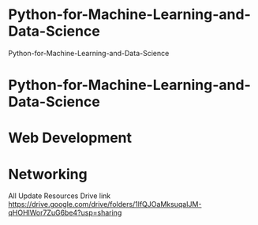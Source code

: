 # Python-for-Machine-Learning-and-Data-Science
 Python-for-Machine-Learning-and-Data-Science

# Python-for-Machine-Learning-and-Data-Science
# Web Development
# Networking

All Update Resources Drive link
https://drive.google.com/drive/folders/1lfQJOaMksuqaIJM-qHOHlWor7ZuG6be4?usp=sharing
